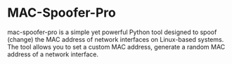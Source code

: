# MAC-Spoofer-Pro
mac-spoofer-pro is a simple yet powerful Python tool designed to spoof (change) the MAC address of network interfaces on Linux-based systems. The tool allows you to set a custom MAC address, generate a random MAC address of a network interface.

